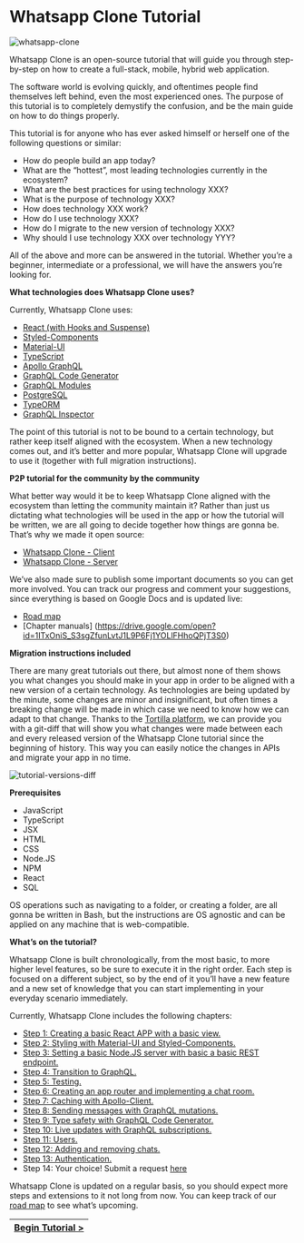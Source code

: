 # Whatsapp Clone Tutorial

[//]: # (head-end)


![whatsapp-clone](https://user-images.githubusercontent.com/7648874/54141944-9f801a80-4461-11e9-85a1-bcb161d9a6c6.png)

Whatsapp Clone is an open-source tutorial that will guide you through step-by-step on how to create a full-stack,
mobile, hybrid web application.

The software world is evolving quickly, and oftentimes people find themselves left behind, even the most experienced ones.
The purpose of this tutorial is to completely demystify the confusion, and be the main guide on how to do things properly.

This tutorial is for anyone who has ever asked himself or herself one of the following questions or similar:

- How do people build an app today?
- What are the “hottest”, most leading technologies currently in the ecosystem?
- What are the best practices for using technology XXX?
- What is the purpose of technology XXX?
- How does technology XXX work?
- How do I use technology XXX?
- How do I migrate to the new version of technology XXX?
- Why should I use technology XXX over technology YYY?

All of the above and more can be answered in the tutorial. Whether you’re a beginner, intermediate or a professional,
we will have the answers you’re looking for.

**What technologies does Whatsapp Clone uses?**

Currently, Whatsapp Clone uses:

- [React (with Hooks and Suspense)](http://react.com)
- [Styled-Components](https://styled-components.com)
- [Material-UI](https://material-ui.com)
- [TypeScript](https://typescriptlang.org)
- [Apollo GraphQL](https://www.apollographql.com)
- [GraphQL Code Generator](http://graphql-code-generator.com)
- [GraphQL Modules](https://graphql-modules.com)
- [PostgreSQL](https://www.postgresql.org/)
- [TypeORM](https://github.com/typeorm/typeorm)
- [GraphQL Inspector](https://graphql-inspector.com/)

The point of this tutorial is not to be bound to a certain technology, but rather keep itself aligned with the ecosystem.
When a new technology comes out, and it’s better and more popular, Whatsapp Clone will upgrade to use it (together with full migration instructions).

**P2P tutorial for the community by the community**

What better way would it be to keep Whatsapp Clone aligned with the ecosystem than letting the community maintain it?
Rather than just us dictating what technologies will be used in the app or how the tutorial will be written, we are all going to decide together how things are gonna be.
That’s why we made it open source:

- [Whatsapp Clone - Client](https://github.com/Urigo/WhatsApp-Clone-Client-React/tree/step-by-step-final)
- [Whatsapp Clone - Server](https://github.com/Urigo/WhatsApp-Clone-server/step-by-step-final)

We’ve also made sure to publish some important documents so you can get more involved. You can track our progress and comment your suggestions, since everything is based on Google Docs and is updated live:

- [Road map](https://docs.google.com/document/d/1p2Zio6Js2eoFfHs9CjIMF6jTuNyD4eQEHlgEAKhAqM8/edit?usp=sharing)
- [Chapter manuals] (https://drive.google.com/open?id=1ITxOniS_S3sgZfunLvtJ1L9P6Fj1YOLlFHhoQPjT3S0)

**Migration instructions included**

There are many great tutorials out there, but almost none of them shows you what changes you should make in your app in order to be aligned with a new version of a certain technology.
As technologies are being updated by the minute, some changes are minor and insignificant, but often times a breaking change will be made in which case we need to know how we can adapt to that change.
Thanks to the [Tortilla platform](https://tortilla.academy), we can provide you with a git-diff that will show you what changes were made between each and every released version of the Whatsapp Clone tutorial since the beginning of history.
This way you can easily notice the changes in APIs and migrate your app in no time.

![tutorial-versions-diff](https://user-images.githubusercontent.com/7648874/54142148-0f8ea080-4462-11e9-9522-ec9997b76169.png)

**Prerequisites**

- JavaScript
- TypeScript
- JSX
- HTML
- CSS
- Node.JS
- NPM
- React
- SQL

OS operations such as navigating to a folder, or creating a folder, are all gonna be written in Bash, but the instructions are OS agnostic and can be applied on any machine that is web-compatible.

**What’s on the tutorial?**

Whatsapp Clone is built chronologically, from the most basic, to more higher level features, so be sure to execute it in the right order.
Each step is focused on a different subject, so by the end of it you’ll have a new feature and a new set of knowledge that you can start implementing in your everyday scenario immediately.

Currently, Whatsapp Clone includes the following chapters:

- [Step 1: Creating a basic React APP with a basic view.](https://github.com/Urigo/WhatsApp-Clone-Tutorial/blob/final/.tortilla/manuals/views/step1.md)
- [Step 2: Styling with Material-UI and Styled-Components.](https://github.com/Urigo/WhatsApp-Clone-Tutorial/blob/final/.tortilla/manuals/views/step2.md)
- [Step 3: Setting a basic Node.JS server with basic a basic REST endpoint.](https://github.com/Urigo/WhatsApp-Clone-Tutorial/blob/final/.tortilla/manuals/views/step3.md)
- [Step 4: Transition to GraphQL.](https://github.com/Urigo/WhatsApp-Clone-Tutorial/blob/final/.tortilla/manuals/views/step4.md)
- [Step 5: Testing.](https://github.com/Urigo/WhatsApp-Clone-Tutorial/blob/final/.tortilla/manuals/views/step5.md)
- [Step 6: Creating an app router and implementing a chat room.](https://github.com/Urigo/WhatsApp-Clone-Tutorial/blob/final/.tortilla/manuals/views/step6.md)
- [Step 7: Caching with Apollo-Client.](https://github.com/Urigo/WhatsApp-Clone-Tutorial/blob/final/.tortilla/manuals/views/step7.md)
- [Step 8: Sending messages with GraphQL mutations.](https://github.com/Urigo/WhatsApp-Clone-Tutorial/blob/final/.tortilla/manuals/views/step8.md)
- [Step 9: Type safety with GraphQL Code Generator.](https://github.com/Urigo/WhatsApp-Clone-Tutorial/blob/final/.tortilla/manuals/views/step9.md)
- [Step 10: Live updates with GraphQL subscriptions.](https://github.com/Urigo/WhatsApp-Clone-Tutorial/blob/final/.tortilla/manuals/views/step10.md)
- [Step 11: Users.](https://github.com/Urigo/WhatsApp-Clone-Tutorial/blob/final/.tortilla/manuals/views/step11.md)
- [Step 12: Adding and removing chats.](https://github.com/Urigo/WhatsApp-Clone-Tutorial/blob/final/.tortilla/manuals/views/step12.md)
- [Step 13: Authentication.](https://github.com/Urigo/WhatsApp-Clone-Tutorial/blob/final/.tortilla/manuals/views/step13.md)
- Step 14: Your choice! Submit a request [here](https://github.com/Urigo/WhatsApp-Clone-Client-React/issues)

Whatsapp Clone is updated on a regular basis, so you should expect more steps and extensions to it not long from now.
You can keep track of our [road map](https://docs.google.com/document/d/1p2Zio6Js2eoFfHs9CjIMF6jTuNyD4eQEHlgEAKhAqM8/edit?usp=sharing) to see what’s upcoming.


[//]: # (foot-start)

[{]: <helper> (navStep)

| [Begin Tutorial >](.tortilla/manuals/views/step1.md) |
|----------------------:|

[}]: #
